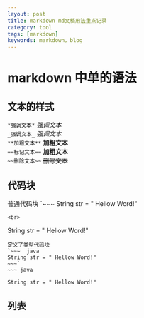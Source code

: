 ```yaml
---
layout: post
title: markdown md文档用法重点记录
category: tool
tags: [markdown]
keywords: markdown，blog
---
```

# markdown 中单的语法
## 文本的样式
`*强调文本*` *强调文本* <br>
`_强调文本_` _强调文本_ <br>
`**加粗文本**` __加粗文本__ <br>
`==标记文本==` __加粗文本__ <br>
`~~删除文本~~` ~~删除文本~~ <br>

## 代码块
普通代码块
`~~~
String str = " Hellow Word!"
~~~`
<br>
~~~
String str = " Hellow Word!"
~~~
定义了类型代码块
`~~~  java
String str = " Hellow Word!"
~~~`
~~~ java  

String str = " Hellow Word!"
~~~
## 列表


